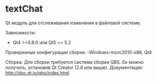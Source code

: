 # textChat
Qt модуль для отслеживания изменения в файловой системе.

Зависимости:
- Qt4 >=4.8.0 или Qt5 >= 5.2

Проверенные конфигурации сборки:
-Windows-msvc2010-x86, Qt4

Сборка:
Для сборки требуется система сборки QBS. Ее можно получить, установив Qt Creator (2.8 или выше).
Документация: http://doc.qt.io/qbs/index.html
